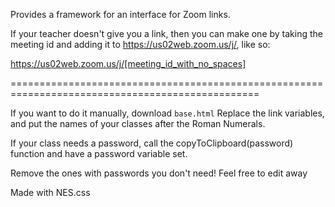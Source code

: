 Provides a framework for an interface for Zoom links. 

If your teacher doesn't give you a link, then you can make one by taking the meeting id and adding it to https://us02web.zoom.us/j/, like so:

https://us02web.zoom.us/j/[meeting_id_with_no_spaces]


=================================================================================================



If you want to do it manually, download ```base.html```
Replace the link variables, and put the names of your classes after the Roman Numerals.

If your class needs a password, call the copyToClipboard(password) function and have a password variable set.

Remove the ones with passwords you don't need! Feel free to edit away

Made with NES.css

